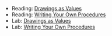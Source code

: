 * Reading: [Drawings as Values](../readings/drawings-reading.html)
* Reading: [Writing Your Own Procedures](../readings/procedures-reading.html)
* Lab: [Drawings as Values](../labs/drawings-lab.html)
* Lab: [Writing Your Own Procedures](../labs/procedures-lab.html)
